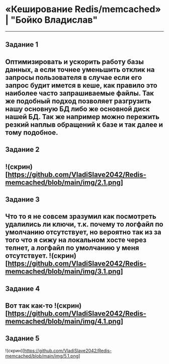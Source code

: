 # «Кеширование Redis/memcached» | "Бойко Владислав"
---
## Задание 1
Оптимизировать и ускорить работу базы данных, а если точнее уменьшить отклик на запросы пользователя в случае если его запрос будит имется в кеше, как правило это наиболее часто запрашиваемые файлы. Так же подобный подход позволяет разгрузить нашу основную БД либо же основной диск нашей БД. Так же например можно пережить резкий наплыв обращений к базе и так далее и тому подобное.
---
## Задание 2
!(скрин)[https://github.com/VladiSlave2042/Redis-memcached/blob/main/img/2.1.png]
---
## Задание 3
Что то я не совсем зразумил как посмотреть удалились ли ключи, т.к. почему то логфайл по умолчанию отсутствует, но вероятно так из за того что я сижу на локальном хосте через телнет, а логфайл по умолчанию у меня отсутствует.
!(скрин)[https://github.com/VladiSlave2042/Redis-memcached/blob/main/img/3.1.png]
---
## Задание 4
Вот так как-то
!(скрин)[https://github.com/VladiSlave2042/Redis-memcached/blob/main/img/4.1.png]
---
## Задание 5
!(скрин)[https://github.com/VladiSlave2042/Redis-memcached/blob/main/img/5.1.png]
